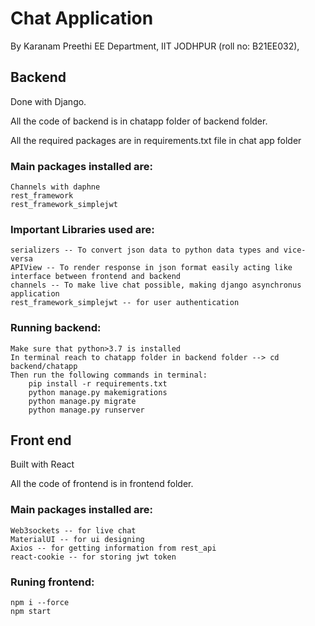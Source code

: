 # Chat Application

By Karanam Preethi
EE Department,
IIT JODHPUR (roll no: B21EE032),

## Backend

Done with Django.

All the code of backend is in chatapp folder of backend folder.

All the required packages are in requirements.txt file in chat app folder

### Main packages installed are:
    Channels with daphne
    rest_framework
    rest_framework_simplejwt

### Important Libraries used are:
    serializers -- To convert json data to python data types and vice- versa
    APIView -- To render response in json format easily acting like interface between frontend and backend
    channels -- To make live chat possible, making django asynchronus application
    rest_framework_simplejwt -- for user authentication

### Running backend:
    Make sure that python>3.7 is installed
    In terminal reach to chatapp folder in backend folder --> cd backend/chatapp
    Then run the following commands in terminal:
        pip install -r requirements.txt
        python manage.py makemigrations
        python manage.py migrate
        python manage.py runserver

## Front end
Built with React

All the code of frontend is in frontend folder.

### Main packages installed are:
    Web3sockets -- for live chat 
    MaterialUI -- for ui designing
    Axios -- for getting information from rest_api
    react-cookie -- for storing jwt token

### Runing frontend:
    npm i --force
    npm start
